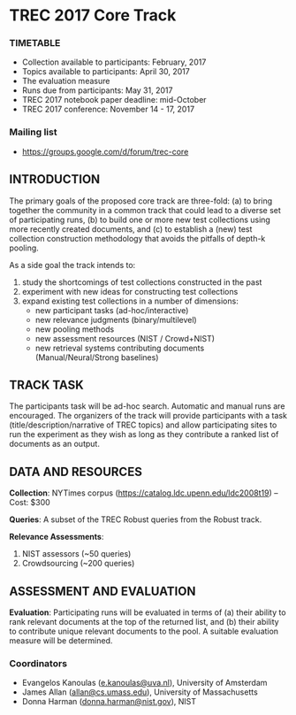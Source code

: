 # TREC 2017 Core Track

### TIMETABLE
+ Collection available to participants: February, 2017
+ Topics available to participants: April 30, 2017
+ The evaluation measure 
+ Runs due from participants: May 31, 2017
+ TREC 2017 notebook paper deadline: mid-October
+ TREC 2017 conference: November 14 - 17, 2017

### Mailing list

* https://groups.google.com/d/forum/trec-core

## INTRODUCTION
The primary goals of the proposed core track are three-fold: (a) to bring together the community in a common track that could lead to a diverse set of participating runs, (b) to build one or more new test collections using more recently created documents, and (c) to establish a (new) test collection construction methodology that avoids the pitfalls of depth-k pooling.

As a side goal the track intends to:
1. study the shortcomings of test collections constructed in the past
2. experiment with new ideas for constructing test collections
3. expand existing test collections in a number of dimensions:
   * new participant tasks (ad-hoc/interactive)
   * new relevance judgments (binary/multilevel)
   * new pooling methods
   * new assessment resources (NIST / Crowd+NIST)
   * new retrieval systems contributing documents (Manual/Neural/Strong baselines)

## TRACK TASK
The participants task will be ad-hoc search. Automatic and manual runs are encouraged. The organizers of the track will provide participants with a task (title/description/narrative of TREC topics) and allow participating sites to run the experiment as they wish as long as they contribute a ranked list of documents as an output.

## DATA AND RESOURCES

**Collection**: NYTimes corpus (https://catalog.ldc.upenn.edu/ldc2008t19) – Cost: $300

**Queries**: A subset of the TREC Robust queries from the Robust track.

**Relevance Assessments**:
1. NIST assessors (~50 queries)
2. Crowdsourcing (~200 queries)

## ASSESSMENT AND EVALUATION

**Evaluation**: Participating runs will be evaluated in terms of (a) their ability to rank relevant documents at the top of the returned list, and (b) their ability to contribute unique relevant documents to the pool. A suitable evaluation measure will be determined.

### Coordinators

* Evangelos Kanoulas (e.kanoulas@uva.nl), University of Amsterdam
* James Allan (allan@cs.umass.edu), University of Massachusetts
* Donna Harman (donna.harman@nist.gov), NIST 
